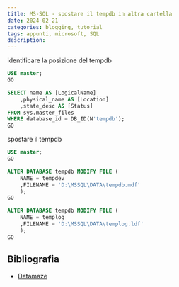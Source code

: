 ```yaml
---
title: MS-SQL - spostare il tempdb in altra cartella
date: 2024-02-21
categories: blogging, tutorial
tags: appunti, microsoft, SQL
description:
---
```


identificare la posizione del tempdb

```sql
USE master;
GO

SELECT name AS [LogicalName]
	,physical_name AS [Location]
	,state_desc AS [Status]
FROM sys.master_files
WHERE database_id = DB_ID(N'tempdb');
GO
```

spostare il tempdb
```sql
USE master;
GO

ALTER DATABASE tempdb MODIFY FILE (
	NAME = tempdev
	,FILENAME = 'D:\MSSQL\DATA\tempdb.mdf'
	);
GO

ALTER DATABASE tempdb MODIFY FILE (
	NAME = templog
	,FILENAME = 'D:\MSSQL\DATA\templog.ldf'
	);
GO
```


## Bibliografia
- [Datamaze](https://www.datamaze.it/blogs/post/come-spostare-il-tempdb-su-una-nuova-unit%C3%A0-disco)